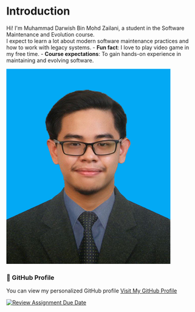 
# Introduction 
Hi! I'm Muhammad Darwish Bin Mohd Zailani, a student in the Software Maintenance 
and Evolution course.  
I expect to learn a lot about modern software maintenance 
practices and how to work with legacy systems. - **Fun fact**: I love to play video game in my free time. - **Course expectations**: To gain hands-on experience in 
maintaining and evolving software.

![Profile Banner](https://github.com/SoftwareMaintenanceEvolution/tutorial-1-darwishz/blob/profile-upload/Passport-size%20picture.png)

### 🔗 GitHub Profile
You can view my personalized GitHub profile
[Visit My GitHub Profile](https://github.com/darwishz/darwishz)


[![Review Assignment Due Date](https://classroom.github.com/assets/deadline-readme-button-22041afd0340ce965d47ae6ef1cefeee28c7c493a6346c4f15d667ab976d596c.svg)](https://classroom.github.com/a/O-1AGqKT)

